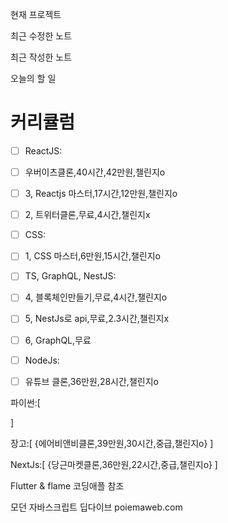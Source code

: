
현재 프로젝트

최근 수정한 노트

최근 작성한 노트

오늘의 할 일

# 커리큘럼

- [ ] ReactJS:
- [ ] 우버이츠클론,40시간,42만원,챌린지o
- [ ] 3, Reactjs 마스터,17시간,12만원,챌린지o
- [ ] 2, 트위터클론,무료,4시간,챌린지x

- [ ] CSS:
- [ ] 1, CSS 마스터,6만원,15시간,챌린지o

- [ ] TS, GraphQL, NestJS: 
- [ ] 4, 블록체인만들기,무료,4시간,챌린지o
- [ ] 5, NestJs로 api,무료,2.3시간,챌린지x
- [ ] 6, GraphQL,무료

 - [ ] NodeJs:
 - [ ] 유튜브 클론,36만원,28시간,챌린지o

파이썬:[

]

장고:[
{에어비앤비클론,39만원,30시간,중급,챌린지o}
]

NextJs:[
{당근마켓클론,36만원,22시간,중급,챌린지o}
]

Flutter & flame
코딩애플 참조

모던 자바스크립트 딥다이브
poiemaweb.com